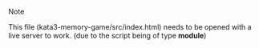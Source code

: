 > [!NOTE]  
> This file (kata3-memory-game/src/index.html) needs to be opened with a live server to work. (due to the script being of type **module**)
